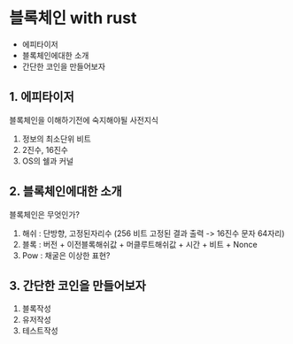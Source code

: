 # 블록체인 with rust

- 에피타이저
- 블록체인에대한 소개
- 간단한 코인을 만들어보자

## 1. 에피타이저
블록체인을 이해하기전에 숙지해야될 사전지식
1. 정보의 최소단위 비트
2. 2진수, 16진수
3. OS의 쉘과 커널

## 2. 블록체인에대한 소개
블록체인은 무엇인가?
1. 해쉬 : 단방향, 고정된자리수 (256 비트 고정된 결과 출력 -> 16진수 문자 64자리)
2. 블록 : 버전 + 이전블록해쉬값 + 머클루트해쉬값 + 시간 + 비트 + Nonce
3. Pow : 채굴은 이상한 표현?

## 3. 간단한 코인을 만들어보자
1. 블록작성
2. 유저작성
3. 테스트작성